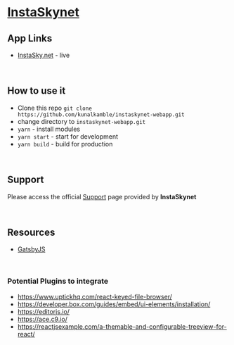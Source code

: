# [InstaSkynet](https://instasky.net/)


## App Links

- [InstaSky.net](https://instasky.net) - live

<br />

## How to use it
- Clone this repo `git clone https://github.com/kunalkamble/instaskynet-webapp.git`
- change directory to `instaskynet-webapp.git`
- `yarn` - install modules
- `yarn start` - start for development
- `yarn build` - build for production

<br />

## Support

Please access the official [Support](https://instasky.net/support) page provided by **InstaSkynet**

<br />

## Resources
 
 - [GatsbyJS](https://www.gatsbyjs.org/)

<br />

### Potential Plugins to integrate
 - https://www.uptickhq.com/react-keyed-file-browser/
 - https://developer.box.com/guides/embed/ui-elements/installation/
 - https://editorjs.io/
 - https://ace.c9.io/
 - https://reactjsexample.com/a-themable-and-configurable-treeview-for-react/